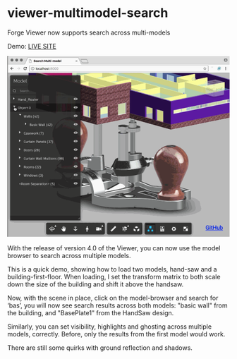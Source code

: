 # viewer-multimodel-search
Forge Viewer now supports search across multi-models

Demo: [LIVE SITE](https://wallabyway.github.io/viewer-multimodel-search/)

![multi](multisearch.gif)

With the release of version 4.0 of the Viewer, you can now use the model browser to search across multiple models.

This is a quick demo, showing how to load two models, hand-saw and a building-first-floor.  When loading, I set the transform matrix to both scale down the size of the building and shift it above the handsaw.

Now, with the scene in place, click on the model-browser and search for ‘bas’, you will now see search results across both models: "basic wall" from the building, and "BasePlate1" from the HandSaw design.   

Similarly, you can set visibility, highlights and ghosting across multiple models, correctly.
Before, only the results from the first model would work.  

There are still some quirks with ground reflection and shadows.

